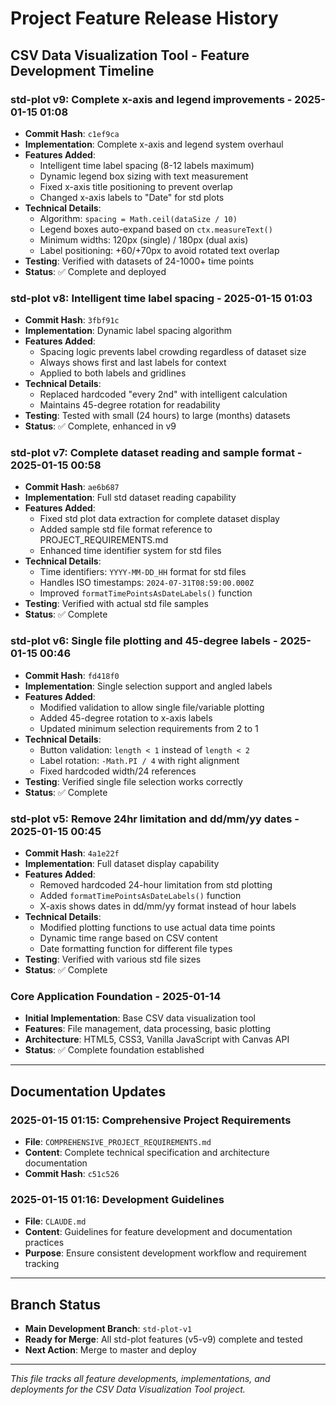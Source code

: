 # Project Feature Release History

## CSV Data Visualization Tool - Feature Development Timeline

### std-plot v9: Complete x-axis and legend improvements - 2025-01-15 01:08
- **Commit Hash**: `c1ef9ca`
- **Implementation**: Complete x-axis and legend system overhaul
- **Features Added**:
  - Intelligent time label spacing (8-12 labels maximum)
  - Dynamic legend box sizing with text measurement
  - Fixed x-axis title positioning to prevent overlap
  - Changed x-axis labels to "Date" for std plots
- **Technical Details**:
  - Algorithm: `spacing = Math.ceil(dataSize / 10)`
  - Legend boxes auto-expand based on `ctx.measureText()`
  - Minimum widths: 120px (single) / 180px (dual axis)
  - Label positioning: +60/+70px to avoid rotated text overlap
- **Testing**: Verified with datasets of 24-1000+ time points
- **Status**: ✅ Complete and deployed

### std-plot v8: Intelligent time label spacing - 2025-01-15 01:03
- **Commit Hash**: `3fbf91c`
- **Implementation**: Dynamic label spacing algorithm
- **Features Added**:
  - Spacing logic prevents label crowding regardless of dataset size
  - Always shows first and last labels for context
  - Applied to both labels and gridlines
- **Technical Details**:
  - Replaced hardcoded "every 2nd" with intelligent calculation
  - Maintains 45-degree rotation for readability
- **Testing**: Tested with small (24 hours) to large (months) datasets
- **Status**: ✅ Complete, enhanced in v9

### std-plot v7: Complete dataset reading and sample format - 2025-01-15 00:58
- **Commit Hash**: `ae6b687`
- **Implementation**: Full std dataset reading capability
- **Features Added**:
  - Fixed std plot data extraction for complete dataset display
  - Added sample std file format reference to PROJECT_REQUIREMENTS.md
  - Enhanced time identifier system for std files
- **Technical Details**:
  - Time identifiers: `YYYY-MM-DD_HH` format for std files
  - Handles ISO timestamps: `2024-07-31T08:59:00.000Z`
  - Improved `formatTimePointsAsDateLabels()` function
- **Testing**: Verified with actual std file samples
- **Status**: ✅ Complete

### std-plot v6: Single file plotting and 45-degree labels - 2025-01-15 00:46
- **Commit Hash**: `fd418f0`
- **Implementation**: Single selection support and angled labels
- **Features Added**:
  - Modified validation to allow single file/variable plotting
  - Added 45-degree rotation to x-axis labels
  - Updated minimum selection requirements from 2 to 1
- **Technical Details**:
  - Button validation: `length < 1` instead of `length < 2`
  - Label rotation: `-Math.PI / 4` with right alignment
  - Fixed hardcoded width/24 references
- **Testing**: Verified single file selection works correctly
- **Status**: ✅ Complete

### std-plot v5: Remove 24hr limitation and dd/mm/yy dates - 2025-01-15 00:45
- **Commit Hash**: `4a1e22f`
- **Implementation**: Full dataset display capability
- **Features Added**:
  - Removed hardcoded 24-hour limitation from std plotting
  - Added `formatTimePointsAsDateLabels()` function
  - X-axis shows dates in dd/mm/yy format instead of hour labels
- **Technical Details**:
  - Modified plotting functions to use actual data time points
  - Dynamic time range based on CSV content
  - Date formatting function for different file types
- **Testing**: Verified with various std file sizes
- **Status**: ✅ Complete

### Core Application Foundation - 2025-01-14
- **Initial Implementation**: Base CSV data visualization tool
- **Features**: File management, data processing, basic plotting
- **Architecture**: HTML5, CSS3, Vanilla JavaScript with Canvas API
- **Status**: ✅ Complete foundation established

---

## Documentation Updates

### 2025-01-15 01:15: Comprehensive Project Requirements
- **File**: `COMPREHENSIVE_PROJECT_REQUIREMENTS.md`
- **Content**: Complete technical specification and architecture documentation
- **Commit Hash**: `c51c526`

### 2025-01-15 01:16: Development Guidelines
- **File**: `CLAUDE.md`
- **Content**: Guidelines for feature development and documentation practices
- **Purpose**: Ensure consistent development workflow and requirement tracking

---

## Branch Status
- **Main Development Branch**: `std-plot-v1`
- **Ready for Merge**: All std-plot features (v5-v9) complete and tested
- **Next Action**: Merge to master and deploy

---

*This file tracks all feature developments, implementations, and deployments for the CSV Data Visualization Tool project.*